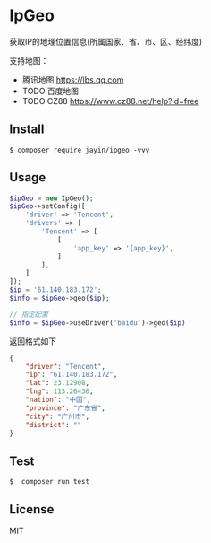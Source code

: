 # IpGeo

获取IP的地理位置信息(所属国家、省、市、区、经纬度)

支持地图：
- 腾讯地图 https://lbs.qq.com
- TODO 百度地图
- TODO CZ88 https://www.cz88.net/help?id=free

## Install

```shell
$ composer require jayin/ipgeo -vvv
```


## Usage

```php
$ipGeo = new IpGeo();
$ipGeo->setConfig([
    'driver' => 'Tencent',
    'drivers' => [
        'Tencent' => [
            [
                'app_key' => '{app_key}',
            ]       
        ],
    ]   
]); 
$ip = '61.140.183.172';
$info = $ipGeo->geo($ip);

// 指定配置
$info = $ipGeo->useDriver('baidu')->geo($ip)
```
返回格式如下
```json
{
    "driver": "Tencent",
    "ip": "61.140.183.172",
    "lat": 23.12908,
    "lng": 113.26436,
    "nation": "中国",
    "province": "广东省",
    "city": "广州市",
    "district": ""
}
```

## Test

```shell
$  composer run test
```

## License

MIT
